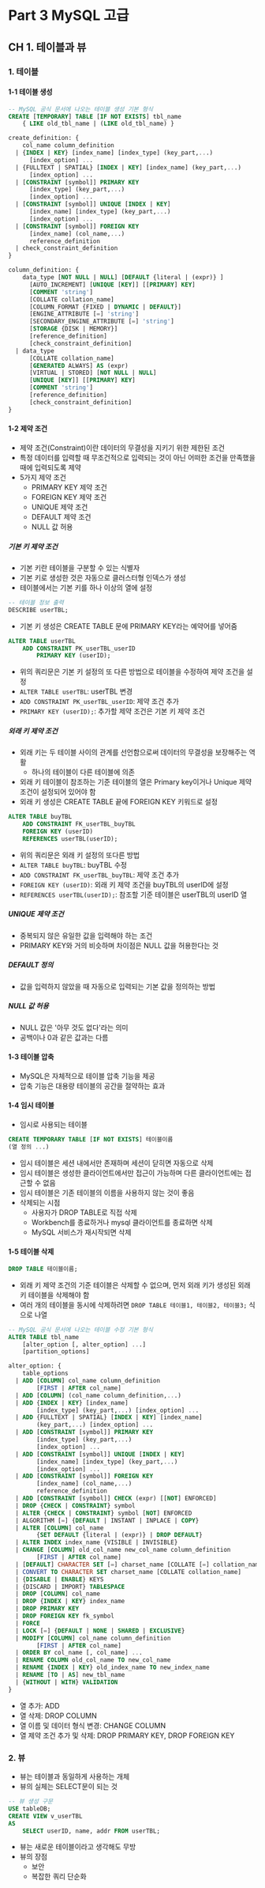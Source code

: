 # Part 3 MySQL 고급

## CH 1. 테이블과 뷰

### 1. 테이블

#### 1-1 테이블 생성

```SQL
-- MySQL 공식 문서에 나오는 테이블 생성 기본 형식
CREATE [TEMPORARY] TABLE [IF NOT EXISTS] tbl_name
    { LIKE old_tbl_name | (LIKE old_tbl_name) }

create_definition: {
    col_name column_definition
  | {INDEX | KEY} [index_name] [index_type] (key_part,...)
      [index_option] ...
  | {FULLTEXT | SPATIAL} [INDEX | KEY] [index_name] (key_part,...)
      [index_option] ...
  | [CONSTRAINT [symbol]] PRIMARY KEY
      [index_type] (key_part,...)
      [index_option] ...
  | [CONSTRAINT [symbol]] UNIQUE [INDEX | KEY]
      [index_name] [index_type] (key_part,...)
      [index_option] ...
  | [CONSTRAINT [symbol]] FOREIGN KEY
      [index_name] (col_name,...)
      reference_definition
  | check_constraint_definition
}

column_definition: {
    data_type [NOT NULL | NULL] [DEFAULT {literal | (expr)} ]
      [AUTO_INCREMENT] [UNIQUE [KEY]] [[PRIMARY] KEY]
      [COMMENT 'string']
      [COLLATE collation_name]
      [COLUMN_FORMAT {FIXED | DYNAMIC | DEFAULT}]
      [ENGINE_ATTRIBUTE [=] 'string']
      [SECONDARY_ENGINE_ATTRIBUTE [=] 'string']
      [STORAGE {DISK | MEMORY}]
      [reference_definition]
      [check_constraint_definition]
  | data_type
      [COLLATE collation_name]
      [GENERATED ALWAYS] AS (expr)
      [VIRTUAL | STORED] [NOT NULL | NULL]
      [UNIQUE [KEY]] [[PRIMARY] KEY]
      [COMMENT 'string']
      [reference_definition]
      [check_constraint_definition]
}
```

#### 1-2 제약 조건

- 제약 조건(Constraint)이란 데이터의 무결성을 지키기 위한 제한된 조건
- 특정 데이터를 입력할 때 무조건적으로 입력되는 것이 아닌 어떠한 조건을 만족했을 때에 입력되도록 제약
- 5가지 제약 조건
  - PRIMARY KEY 제약 조건
  - FOREIGN KEY 제약 조건
  - UNIQUE 제약 조건
  - DEFAULT 제약 조건
  - NULL 값 허용

##### 기본 키 제약 조건

- 기본 키란 테이블을 구분할 수 있는 식별자
- 기본 키로 생성한 것은 자동으로 클러스터형 인덱스가 생성
- 테이블에서는 기본 키를 하나 이상의 열에 설정

```SQL
-- 테이블 정보 출력
DESCRIBE userTBL;
```

- 기본 키 생성은 CREATE TABLE 문에 PRIMARY KEY라는 예약어를 넣어줌

```SQL
ALTER TABLE userTBL
    ADD CONSTRAINT PK_userTBL_userID
        PRIMARY KEY (userID);
```

- 위의 쿼리문은 기본 키 설정의 또 다른 방법으로 테이블을 수정하여 제약 조건을 설정
- `ALTER TABLE userTBL`: userTBL 변경
- `ADD CONSTRAINT PK_userTBL_userID`: 제약 조건 추가
- `PRIMARY KEY (userID);`: 추가할 제약 조건은 기본 키 제약 조건

##### 외래 키 제약 조건

- 외래 키는 두 테이블 사이의 관계를 선언함으로써 데이터의 무결성을 보장해주는 역활
  - 하나의 테이블이 다른 테이블에 의존
- 외래 키 테이블이 참조하는 기준 테이블의 열은 Primary key이거나 Unique 제약 조건이 설정되어 있어야 함
- 외래 키 생성은 CREATE TABLE 끝에 FOREIGN KEY 키워드로 설정

```SQL
ALTER TABLE buyTBL
    ADD CONSTRAINT FK_userTBL_buyTBL
    FOREIGN KEY (userID)
    REFERENCES userTBL(userID);
```

- 위의 쿼리문은 외래 키 설정의 또다른 방법
- `ALTER TABLE buyTBL`: buyTBL 수정
- `ADD CONSTRAINT FK_userTBL_buyTBL`: 제약 조건 추가
- `FOREIGN KEY (userID)`: 외래 키 제약 조건을 buyTBL의 userID에 설정
- `REFERENCES userTBL(userID);`: 참조할 기준 테이블은 userTBL의 userID 열

##### UNIQUE 제약 조건

- 중복되지 않은 유일한 값을 입력해야 하는 조건
- PRIMARY KEY와 거의 비슷하며 차이점은 NULL 값을 허용한다는 것

##### DEFAULT 정의

- 값을 입력하지 않았을 때 자동으로 입력되는 기본 값을 정의하는 방법

##### NULL 값 허용

- NULL 값은 '아무 것도 없다'라는 의미
- 공백이나 0과 같은 값과는 다름

#### 1-3 테이블 압축

- MySQL은 자체적으로 테이블 압축 기능을 제공
- 압축 기능은 대용량 테이블의 공간을 절약하는 효과

#### 1-4 임시 테이블

- 임시로 사용되는 테이블

```SQL
CREATE TEMPORARY TABLE [IF NOT EXISTS] 테이블이름
(열 정의 ...)
```

- 임시 테이블은 세션 내에서만 존재하며 세션이 닫히면 자동으로 삭제
- 임시 테이블은 생성한 클라이언트에서만 접근이 가능하며 다른 클라이언트에는 접근할 수 없음
- 임시 테이블은 기존 테이블의 이름을 사용하지 않는 것이 좋음
- 삭제되는 시점
  - 사용자가 DROP TABLE로 직접 삭제
  - Workbench를 종료하거나 mysql 클라이언트를 종료하면 삭제
  - MySQL 서비스가 재시작되면 삭제

#### 1-5 테이블 삭제

```SQL
DROP TABLE 테이블이름;
```

- 외래 키 제약 조건의 기준 테이블은 삭제할 수 없으며, 먼저 외래 키가 생성된 외래 키 테이블을 삭제해야 함
- 여러 개의 테이블을 동시에 삭제하려면 `DROP TABLE 테이블1, 테이블2, 테이블3;` 식으로 나열

```SQL
-- MySQL 공식 문서에 나오는 테이블 수정 기본 형식
ALTER TABLE tbl_name
    [alter_option [, alter_option] ...]
    [partition_options]

alter_option: {
    table_options
  | ADD [COLUMN] col_name column_definition
        [FIRST | AFTER col_name]
  | ADD [COLUMN] (col_name column_definition,...)
  | ADD {INDEX | KEY} [index_name]
        [index_type] (key_part,...) [index_option] ...
  | ADD {FULLTEXT | SPATIAL} [INDEX | KEY] [index_name]
        (key_part,...) [index_option] ...
  | ADD [CONSTRAINT [symbol]] PRIMARY KEY
        [index_type] (key_part,...)
        [index_option] ...
  | ADD [CONSTRAINT [symbol]] UNIQUE [INDEX | KEY]
        [index_name] [index_type] (key_part,...)
        [index_option] ...
  | ADD [CONSTRAINT [symbol]] FOREIGN KEY
        [index_name] (col_name,...)
        reference_definition
  | ADD [CONSTRAINT [symbol]] CHECK (expr) [[NOT] ENFORCED]
  | DROP {CHECK | CONSTRAINT} symbol
  | ALTER {CHECK | CONSTRAINT} symbol [NOT] ENFORCED
  | ALGORITHM [=] {DEFAULT | INSTANT | INPLACE | COPY}
  | ALTER [COLUMN] col_name
        {SET DEFAULT {literal | (expr)} | DROP DEFAULT}
  | ALTER INDEX index_name {VISIBLE | INVISIBLE}
  | CHANGE [COLUMN] old_col_name new_col_name column_definition
        [FIRST | AFTER col_name]
  | [DEFAULT] CHARACTER SET [=] charset_name [COLLATE [=] collation_name]
  | CONVERT TO CHARACTER SET charset_name [COLLATE collation_name]
  | {DISABLE | ENABLE} KEYS
  | {DISCARD | IMPORT} TABLESPACE
  | DROP [COLUMN] col_name
  | DROP {INDEX | KEY} index_name
  | DROP PRIMARY KEY
  | DROP FOREIGN KEY fk_symbol
  | FORCE
  | LOCK [=] {DEFAULT | NONE | SHARED | EXCLUSIVE}
  | MODIFY [COLUMN] col_name column_definition
        [FIRST | AFTER col_name]
  | ORDER BY col_name [, col_name] ...
  | RENAME COLUMN old_col_name TO new_col_name
  | RENAME {INDEX | KEY} old_index_name TO new_index_name
  | RENAME [TO | AS] new_tbl_name
  | {WITHOUT | WITH} VALIDATION
}
```

- 열 추가: ADD
- 열 삭제: DROP COLUMN
- 열 이름 및 데이터 형식 변경: CHANGE COLUMN
- 열 제약 조건 추가 및 삭제: DROP PRIMARY KEY, DROP FOREIGN KEY

### 2. 뷰

- 뷰는 테이블과 동일하게 사용하는 개체
- 뷰의 실체는 SELECT문이 되는 것

```SQL
-- 뷰 생성 구문
USE tableDB;
CREATE VIEW v_userTBL
AS
    SELECT userID, name, addr FROM userTBL;
```

- 뷰는 새로운 테이블이라고 생각해도 무방
- 뷰의 장점
  - 보안
  - 복잡한 쿼리 단순화
